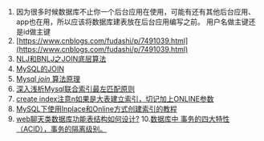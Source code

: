 1. 因为很多时候数据库不止你一个后台应用在使用，可能有还有其他后台应用、app也在用，所以应该将数据库建表放在后台应用编写之前。
用户名做主键还是id做主键
2. [https://www.cnblogs.com/fudashi/p/7491039.html](https://www.cnblogs.com/fudashi/p/7491039.html)
3. [NLJ和BNLJ之JOIN底层算法](https://blog.csdn.net/qq_40795214/article/details/81838995)
4. [MySQL的JOIN](https://www.cnblogs.com/fudashi/p/7491039.html)
5. [Mysql  _join_  算法原理](https://zhuanlan.zhihu.com/p/54275505)
6. [深入浅析Mysql联合索引最左匹配原则](https://www.jianshu.com/p/933a6f1aa4f8)
7. [create index注意n如果是大表建立索引，切记加上ONLINE参数](https://wmcxy.iteye.com/blog/891224)
8. [MySQL下使用Inplace和Online方式创建索引的教程](https://www.jb51.net/article/75217.htm)
9. [web聊天类数据库功能表结构如何设计?](http://www.zuidaima.com/question/2261153871498240.htm)
10.[数据库中 事务的四大特性（ACID），事务的隔离级别。](https://blog.csdn.net/zh521zh/article/details/69400053) 
<!--stackedit_data:
eyJoaXN0b3J5IjpbLTEwMjA4NTk2MTIsLTQ0NDUzMzAzNiwtMT
k1MTQ3ODgwOSwyNDE0ODg0MjEsLTE3MDgzMDQ5ODJdfQ==
-->